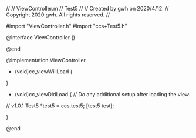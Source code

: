 //
//  ViewController.m
//  Test5
//
//  Created by gwh on 2020/4/12.
//  Copyright 2020 gwh. All rights reserved.
//

#import "ViewController.h"
#import "ccs+Test5.h"

@interface ViewController ()

@end

@implementation ViewController

- (void)cc_viewWillLoad {
  
}

- (void)cc_viewDidLoad {
	 // Do any additional setup after loading the view.
    
// v1.0.1
    Test5 *test5 = ccs.test5;
    [test5 test];
    
}

@end
